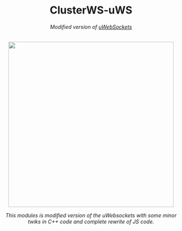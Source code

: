 <h1 align="center">ClusterWS-uWS</h1>
<h6 align="center">Modified version of <a href="https://github.com/uNetworking/uWebSockets">uWebSockets</a></h6>

<p align="center">
 <img src="https://cdn.rawgit.com/goriunov/159120ca6a883d8d4e75543ec395d361/raw/d22028ecc726d7d3cc30a2a85cc7cc454b0afada/clusterws.svg" width="450">
</p>

<p align="center">
  <i>This modules is modified version of the uWebsockets with some minor twiks in C++ code and complete rewrite of JS code.</i>
</p>
